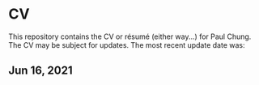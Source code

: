 # CV
This repository contains the CV or résumé (either way...) for Paul Chung.
The CV may be subject for updates. The most recent update date was:

## Jun 16, 2021
